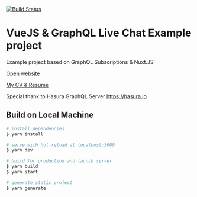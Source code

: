 [![Build Status](https://travis-ci.com/yudin-s/nuxt-live-chat.svg?branch=master)](https://travis-ci.com/yudin-s/nuxt-live-chat)

# VueJS & GraphQL Live Chat Example project 

Example project based on GraphQL Subscriptions & Nuxt.JS

[Open website](https://yudin-s.github.io/nuxt-live-chat)

[My CV & Resume](https://yudin-s.github.io/)


Special thank to Hasura GraphQL Server
https://hasura.io

## Build on Local Machine

```bash
# install dependencies
$ yarn install

# serve with hot reload at localhost:3000
$ yarn dev

# build for production and launch server
$ yarn build
$ yarn start

# generate static project
$ yarn generate
```
